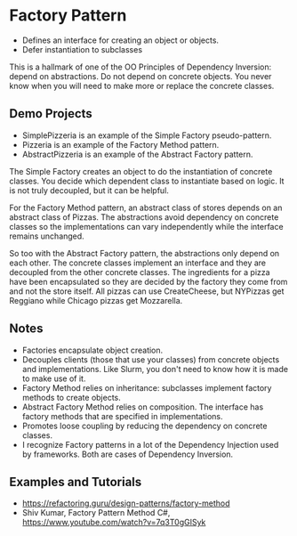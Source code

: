 # Factory Pattern

* Defines an interface for creating an object or objects.
* Defer instantiation to subclasses

This is a hallmark of one of the OO Principles of Dependency Inversion: depend on abstractions.  Do not depend on concrete objects. You never know when you will need to make more or replace the concrete classes.

## Demo Projects

* SimplePizzeria is an example of the Simple Factory pseudo-pattern.
* Pizzeria is an example of the Factory Method pattern.
* AbstractPizzeria is an example of the Abstract Factory pattern.

The Simple Factory creates an object to do the instantiation of concrete classes. You decide which dependent class to instantiate based on logic. It is not truly decoupled, but it can be helpful.

For the Factory Method pattern, an abstract class of stores depends on an abstract class of Pizzas. The abstractions avoid dependency on concrete classes so the implementations can vary independently while the interface remains unchanged.

So too with the Abstract Factory pattern, the abstractions only depend on each other. The concrete classes implement an interface and they are decoupled from the other concrete classes. The ingredients for a pizza have been encapsulated so they are decided by the factory they come from and not the store itself. All pizzas can use CreateCheese, but NYPizzas get Reggiano while Chicago pizzas get Mozzarella.

## Notes

- Factories encapsulate object creation.
- Decouples clients (those that use your classes) from concrete objects and implementations. Like Slurm, you don't need to know how it is made to make use of it.
- Factory Method relies on inheritance: subclasses implement factory methods to create objects.
- Abstract Factory Method relies on composition. The interface has factory methods that are specified in implementations.
- Promotes loose coupling by reducing the dependency on concrete classes.
- I recognize Factory patterns in a lot of the Dependency Injection used by frameworks. Both are cases of Dependency Inversion.

## Examples and Tutorials

- https://refactoring.guru/design-patterns/factory-method
- Shiv Kumar, Factory Pattern Method C#, https://www.youtube.com/watch?v=7q3T0gGISyk
